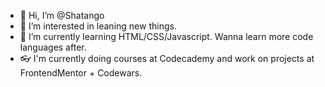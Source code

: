 - 👋 Hi, I’m @Shatango
- 👀 I’m interested in leaning new things.
- 🌱 I’m currently learning HTML/CSS/Javascript. Wanna learn more code languages after.
- 👓 I'm currently doing courses at Codecademy and work on projects at FrontendMentor + Codewars.
<!--- - 💞️ I’m looking to collaborate on ... --->
<!--- - 📫 How to reach me ... --->

<!---
Shatango/Shatango is a ✨ special ✨ repository because its `README.md` (this file) appears on your GitHub profile.
You can click the Preview link to take a look at your changes.
--->
